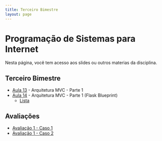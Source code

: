 ```yaml
---
title: Terceiro Bimestre
layout: page
---
```


# Programação de Sistemas para Internet

Nesta página, você tem acesso aos slides ou outros materias da disciplina.

## Terceiro Bimestre

- [Aula 13](../slides/13_MVC/13_MVC.pdf) - Arquitetura MVC - Parte 1
- [Aula 14](../slides/14_blueprint/14_blueprint.pdf) - Arquitetura MVC - Parte 1 (Flask Blueprint)
  - [Lista](../slides/14_blueprint/lista/lista.md)


## Avaliações

- [Avaliação 1 - Caso 1](https://github.com/RomeritoCamposProjetos/Web2024/tree/main/avaliacoes/b3/case1)
- [Avaliação 1 - Caso 2](https://github.com/RomeritoCamposProjetos/Web2024/tree/main/avaliacoes/b3/case2)
